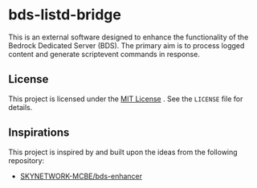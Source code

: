 # bds-listd-bridge

This is an external software designed to enhance the functionality of the Bedrock Dedicated Server (BDS).
The primary aim is to process logged content and generate scriptevent commands in response.

## License

This project is licensed under the [MIT License](LICENSE) . See the `LICENSE` file for details.


## Inspirations

This project is inspired by and built upon the ideas from the following repository:

* [SKYNETWORK-MCBE/bds-enhancer](https://github.com/SKYNETWORK-MCBE/bds-enhancer)

